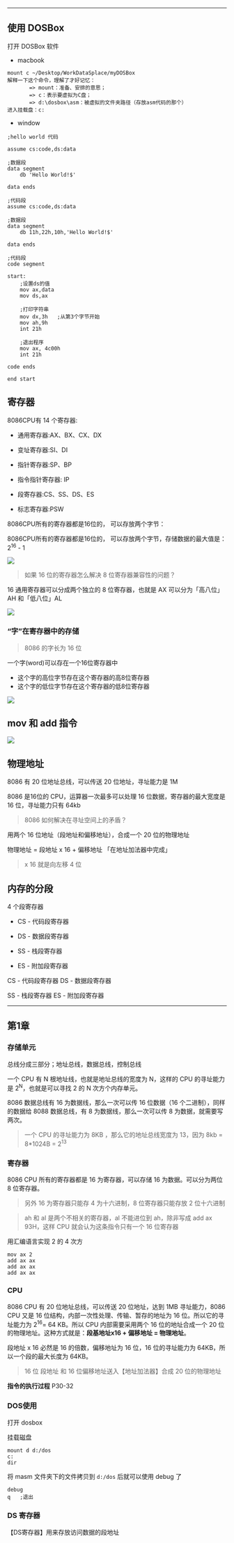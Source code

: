

------ 


## 使用 DOSBox

打开 DOSBox 软件


- macbook


```
mount c ~/Desktop/WorkDataSplace/myDOSBox
解释一下这个命令，理解了才好记忆：
       => mount：准备、安排的意思；
       => c：表示要虚拟为C盘；
       => d:\dosbox\asm：被虚拟的文件夹路径（存放asm代码的那个）
进入挂载盘：c:
```



- window

```
;hello world 代码

assume cs:code,ds:data

;数据段
data segment
    db 'Hello World!$'
    
data ends

;代码段
assume cs:code,ds:data

;数据段
data segment
    db 11h,22h,10h,'Hello World!$'
    
data ends

;代码段
code segment
    
start:
    ;设置ds的值
    mov ax,data
    mov ds,ax
    
    ;打印字符串
    mov dx,3h   ;从第3个字节开始
    mov ah,9h
    int 21h
    
    ;退出程序
    mov ax, 4c00h
    int 21h

code ends

end start
```


## 寄存器

8086CPU有 14 个寄存器:

- 通用寄存器:AX、BX、CX、DX

- 变址寄存器:SI、DI

- 指针寄存器:SP、BP

- 指令指针寄存器: IP

- 段寄存器:CS、SS、DS、ES

- 标志寄存器:PSW

 
 8086CPU所有的寄存器都是16位的， 可以存放两个字节：

  8086CPU所有的寄存器都是16位的， 可以存放两个字节，存储数据的最大值是：2<sup>16</sup> - 1

![](https://cdn.jsdelivr.net/gh/kendall-cpp/blogPic@main/寻offer总结02/寄存器存储.7781gjswtuw0.png)

> 如果 16 位的寄存器怎么解决 8 位寄存器兼容性的问题？

16 通用寄存器可以分成两个独立的 8 位寄存器，也就是 AX 可以分为「高八位」AH 和「低八位」AL

![](https://cdn.jsdelivr.net/gh/kendall-cpp/blogPic@main/寻offer总结02/寄存器存储01.2alj3la0bgu8.png)


### “字”在寄存器中的存储

> 8086 的字长为 16 位

一个字(word)可以存在一个16位寄存器中

- 这个字的高位字节存在这个寄存器的高8位寄存器
- 这个字的低位字节存在这个寄存器的低8位寄存器

![](https://cdn.jsdelivr.net/gh/kendall-cpp/blogPic@main/寻offer总结02/寄存器存储02.3zsuy04m9ee0.png)

## mov 和 add 指令

![](https://cdn.jsdelivr.net/gh/kendall-cpp/blogPic@main/寻offer总结02/mov和add指令.4bni5bbuyhc0.png)

## 物理地址

8086 有 20 位地址总线，可以传送 20 位地址，寻址能力是 1M

8086 是16位的 CPU，运算器一次最多可以处理 16 位数据，寄存器的最大宽度是 16 位，寻址能力只有 64kb

> 8086 如何解决在寻址空间上的矛盾？

用两个 16 位地址（段地址和偏移地址），合成一个 20 位的物理地址

物理地址 = 段地址 x 16 + 偏移地址  「在地址加法器中完成」

 > x 16 就是向左移 4 位

## 内存的分段

4 个段寄存器


- CS - 代码段寄存器 

- DS - 数据段寄存器 

- SS - 栈段寄存器    

- ES - 附加段寄存器

CS - 代码段寄存器   DS - 数据段寄存器 

SS - 栈段寄存器    ES - 附加段寄存器

  
------

## 第1章

### 存储单元

总线分成三部分；地址总线，数据总线，控制总线

一个 CPU 有 N 根地址线，也就是地址总线的宽度为 N，这样的 CPU 的寻址能力是 2<sup>N</sup>，也就是可以寻找 2 的 N 次方个内存单元。

8086 数据总线有 16 为数据线，那么一次可以传 16 位数据（16 个二进制），同样的数据给 8088 数据总线，有 8 为数据线，那么一次可以传 8 为数据，就需要写两次。

> 一个 CPU 的寻址能力为 8KB ，那么它的地址总线宽度为 13，因为 8kb = 8*1024B = 2<sup>13</sup>


### 寄存器

8086 CPU 所有的寄存器都是 16 为寄存器，可以存储 16 为数据。可以分为两位 8 位寄存器。

> 另外 16 为寄存器只能存 4 为十六进制，8 位寄存器只能存放 2 位十六进制

> ah 和 al 是两个不相关的寄存器，al 不能进位到 ah，除非写成 add ax 93H，这样 CPU 就会认为这条指令只有一个 16 位寄存器

用汇编语言实现 2 的 4 次方

```
mov ax 2
add ax ax
add ax ax
add ax ax
```

### CPU 

8086 CPU 有 20 位地址总线，可以传送 20 位地址，达到 1MB 寻址能力，8086 CPU 又是 16 位结构，内部一次性处理、传输、暂存的地址为 16 位。所以它的寻址能力为 2<sup>16</sup>= 64 KB。所以 CPU 内部需要采用两个 16 位的地址合成一个 20 位的物理地址。这种方式就是：**段基地址x16 + 偏移地址 = 物理地址**。

段地址 x 16 必然是 16 的倍数，偏移地址为 16 位，16 位的寻址能力为 64KB，所以一个段的最大长度为 64KB。

>16 位 段地址 和 16 位偏移地址送入【地址加法器】合成 20 位的物理地址

**指令的执行过程** P30-32

### DOS使用

打开 dosbox

挂载磁盘

```
mount d d:/dos
c:
dir
```

将 masm 文件夹下的文件拷贝到 `d:/dos` 后就可以使用 debug 了

```
debug
q   ;退出
```

### DS 寄存器

【DS寄存器】用来存放访问数据的段地址




















